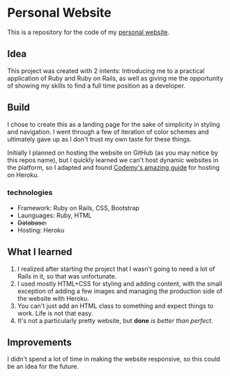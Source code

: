 # Personal Website

This is a repository for the code of my [personal website](https://augustodev2.herokuapp.com/). 

## Idea

This project was created with 2 intents: Introducing me to a practical application of Ruby and Ruby on Rails, as well as giving me the opportunity of showing my skills to find a full time position as a developer.

## Build

I chose to create this as a landing page for the sake of simplicity in styling and navigation. I went through a few of iteration of color schemes and ultimately gave up as I don't trust my own taste for these things.

Initially I planned on hosting the website on GitHub (as you may notice by this repos name), but I quickly learned we can't host dynamic websites in the platform, so I adapted and found [Codemy's amazing guide](https://www.youtube.com/watch?v=XT23tcKRVvI) for hosting on Heroku.

### technologies

* Framework: Ruby on Rails, CSS, Bootstrap
* Launguages: Ruby, HTML
* ~~Database:~~
* Hosting: Heroku

## What I learned

1. I realized after starting the project that I wasn't going to need a lot of Rails in it, so that was unfortunate. 
2. I used mostly HTML+CSS for styling and adding content, with the small exception of adding a few images and managing the production side of the website with Heroku.
3. You can't just add an HTML class to something and expect things to work. Life is not that easy.
4. It's not a particularly pretty website, but **done** *is better than perfect*.

## Improvements

I didn't spend a lot of time in making the website responsive, so this could be an idea for the future.
